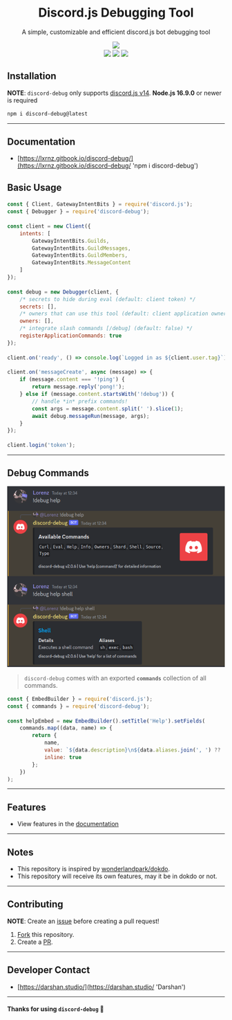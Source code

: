 <div align="center">
    <h1>Discord.js Debugging Tool</h1>
    <p>A simple, customizable and efficient discord.js bot debugging tool</p>
    <a href="https://nodei.co/npm/discord-debug/">
        <img src="https://nodei.co/npm/discord-debug.png?compact=true">
    </a>
    <div>
        <img src="https://img.shields.io/npm/v/discord-debug?style=for-the-badge&color=00bb88">
        <img src="https://img.shields.io/npm/dw/discord-debug?style=for-the-badge&color=6666ff">
        <img src="https://img.shields.io/npm/l/discord-debug?style=for-the-badge&color=ff6666">
    </div>
</div>

## Installation

**NOTE**: `discord-debug` only supports [discord.js v14](https://www.npmjs.com/package/discord.js/v/14.11.0 'djs v14').
**Node.js 16.9.0** or newer is required

```bash
npm i discord-debug@latest
```

---

## Documentation

-   [https://lxrnz.gitbook.io/discord-debug/](https://lxrnz.gitbook.io/discord-debug/ 'npm i discord-debug')

## Basic Usage

```js
const { Client, GatewayIntentBits } = require('discord.js');
const { Debugger } = require('discord-debug');

const client = new Client({
    intents: [
        GatewayIntentBits.Guilds,
        GatewayIntentBits.GuildMessages,
        GatewayIntentBits.GuildMembers,
        GatewayIntentBits.MessageContent
    ]
});

const debug = new Debugger(client, {
    /* secrets to hide during eval (default: client token) */
    secrets: [],
    /* owners that can use this tool (default: client application owner(s)) */
    owners: [],
    /* integrate slash commands [/debug] (default: false) */
    registerApplicationCommands: true
});

client.on('ready', () => console.log(`Logged in as ${client.user.tag}`));

client.on('messageCreate', async (message) => {
    if (message.content === '!ping') {
        return message.reply('pong!');
    } else if (message.content.startsWith('!debug')) {
        // handle *in* prefix commands!
        const args = message.content.split(' ').slice(1);
        await debug.messageRun(message, args);
    }
});

client.login('token');
```

---

## Debug Commands

![help](assets/help.png)

> `discord-debug` comes with an exported **`commands`** collection of all commands.

```js
const { EmbedBuilder } = require('discord.js');
const { commands } = require('discord-debug');

const helpEmbed = new EmbedBuilder().setTitle('Help').setFields(
    commands.map((data, name) => {
        return {
            name,
            value: `${data.description}\n${data.aliases.join(', ') ?? ''}`,
            inline: true
        };
    })
);
```

---

## Features

-   View features in the [documentation](https://lxrnz.gitbook.io/discord-debug/commands/info 'Features')

---

## Notes

-   This repository is inspired by [wonderlandpark/dokdo](https://github.com/wonderlandpark/dokdo).
-   This repository will receive its own features, may it be in dokdo or not.

---

## Contributing

**NOTE**: Create an [issue](https://github.com/Dqrshan/discord-debug/issues 'discord-debug/issues') before creating a pull request!

1. [Fork](https://github.com/Dqrshan/discord-debug/fork 'discord-debug/fork') this repository.
2. Create a [PR](https://github.com/Dqrshan/discord-debug/pulls 'discord-debug/pulls').

---

## Developer Contact

-   [https://darshan.studio/](https://darshan.studio/ 'Darshan')

---

#### Thanks for using `discord-debug` 💓
